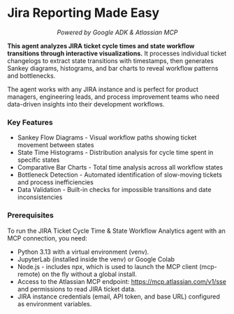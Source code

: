 # Jira Reporting Made Easy

<p style="text-align: center;"><em>Powered by Google ADK &amp; Atlassian MCP</em></p>

**This agent analyzes JIRA ticket cycle times and state workflow transitions through interactive visualizations.** It processes individual ticket changelogs to extract state transitions with timestamps, then generates Sankey diagrams, histograms, and bar charts to reveal workflow patterns and bottlenecks. 

The agent works with any JIRA instance and is perfect for product managers, engineering leads, and process improvement teams who need data-driven insights into their development workflows.

### Key Features

* Sankey Flow Diagrams - Visual workflow paths showing ticket movement between states
* State Time Histograms - Distribution analysis for cycle time spent in specific states
* Comparative Bar Charts - Total time analysis across all workflow states
* Bottleneck Detection - Automated identification of slow-moving tickets and process inefficiencies
* Data Validation - Built-in checks for impossible transitions and date inconsistencies

### Prerequisites
To run the JIRA Ticket Cycle Time & State Workflow Analytics agent with an MCP connection, you need:

* Python 3.13 with a virtual environment (venv).
* JupyterLab (installed inside the venv) or Google Colab
* Node.js - includes npx, which is used to launch the MCP client (mcp-remote) on the fly without a global install.
* Access to the Atlassian MCP endpoint: https://mcp.atlassian.com/v1/sse and permissions to read JIRA ticket data.
* JIRA instance credentials (email, API token, and base URL) configured as environment variables.
